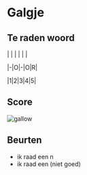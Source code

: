 # Galgje

## Te raden woord

| | | | | |

|-|O|-|O|R|

|1|2|3|4|5|

## Score
![gallow](./images/2.png)

## Beurten
* ik raad een n
* ik raad een  (niet goed)
